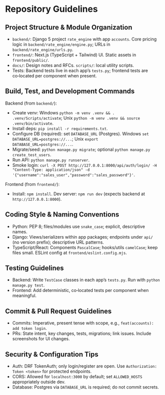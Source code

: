 # Repository Guidelines

## Project Structure & Module Organization
- `backend/`: Django 5 project `rate_engine` with app `accounts`. Core pricing logic in `backend/rate_engine/engine.py`; URLs in `backend/rate_engine/urls.py`.
- `frontend/`: Next.js (TypeScript + Tailwind) UI. Static assets in `frontend/public/`.
- `docs/`: Design notes and RFCs. `scripts/`: local utility scripts.
- Tests: Backend tests live in each app’s `tests.py`; frontend tests are co‑located per component when present.

## Build, Test, and Development Commands
Backend (from `backend/`):
- Create venv: Windows `python -m venv .venv && . .venv/Scripts/activate`; Unix `python -m venv .venv && source .venv/bin/activate`.
- Install deps: `pip install -r requirements.txt`.
- Configure DB (required): set `DATABASE_URL` (Postgres). Windows `set DATABASE_URL=postgres://...`; Unix `export DATABASE_URL=postgres://...`.
- Migrate/seed: `python manage.py migrate`; optional `python manage.py create_test_users`.
- Run API: `python manage.py runserver`.
- Smoke login: `curl -X POST http://127.0.0.1:8000/api/auth/login/ -H "Content-Type: application/json" -d '{"username":"sales_user","password":"sales_password"}'`.

Frontend (from `frontend/`):
- Install: `npm install`. Dev server: `npm run dev` (expects backend at `http://127.0.0.1:8000`).

## Coding Style & Naming Conventions
- Python: PEP 8; files/modules use `snake_case`; explicit, descriptive names.
- Django: Views/serializers within app packages; endpoints under `api/` (no version prefix); descriptive URL patterns.
- TypeScript/React: Components `PascalCase`; hooks/utils `camelCase`; keep files small. ESLint config at `frontend/eslint.config.mjs`.

## Testing Guidelines
- Backend: Write `TestCase` classes in each app’s `tests.py`. Run with `python manage.py test`.
- Frontend: Add deterministic, co‑located tests per component when meaningful.

## Commit & Pull Request Guidelines
- Commits: Imperative, present tense with scope, e.g., `feat(accounts): add token login`.
- PRs: State intent, key changes, tests, migrations; link issues. Include screenshots for UI changes.

## Security & Configuration Tips
- Auth: DRF TokenAuth; only login/register are open. Use `Authorization: Token <token>` for protected endpoints.
- CORS: Allowed for `localhost:3000` by default; set `ALLOWED_HOSTS` appropriately outside dev.
- Database: Postgres via `DATABASE_URL` is required; do not commit secrets.
